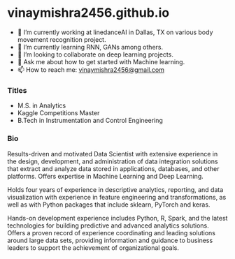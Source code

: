# vinaymishra2456.github.io
<!--
### Hi there 👋
**Yorko/Yorko** is a ✨ _special_ ✨ repository because its `README.md` (this file) appears on your GitHub profile.

Here are some ideas to get you started:

- 🔭 I’m currently working at Elsevier on various NLP tasks
- 🌱 I’m currently learning ...
- 👯 I’m looking to collaborate on ...
- 🤔 I’m looking for help with ...
- 💬 Ask me about ...
- 📫 How to reach me: ...
- 😄 Pronouns: ...
- ⚡ Fun fact: ...
-->

- 🔭 I’m currently working at linedanceAI in Dallas, TX on various body movement recognition project.
- 🌱 I’m currently learning RNN, GANs among others.
- 👯 I’m looking to collaborate on deep learning projects.
- 💬 Ask me about how to get started with Machine learning.
- 📫 How to reach me: vinaymishra2456@gmail.com

### Titles
- M.S. in Analytics
- Kaggle Competitions Master
- B.Tech in Instrumentation and Control Engineering

### Bio 
Results-driven and motivated Data Scientist with extensive experience in the design, development, 
and administration of data integration solutions that extract and analyze data stored in applications, 
databases, and other platforms. Offers expertise in Machine Learning and Deep Learning.

Holds four years of experience in descriptive analytics, reporting, and data visualization with experience in feature engineering and transformations, 
as well as with Python packages that include sklearn, PyTorch and keras.

Hands-on development experience includes Python, R, Spark, and the latest technologies for building predictive and advanced analytics solutions.
Offers a proven record of experience coordinating and leading solutions around large data sets, providing information and 
guidance to business leaders to support the achievement of organizational goals.
